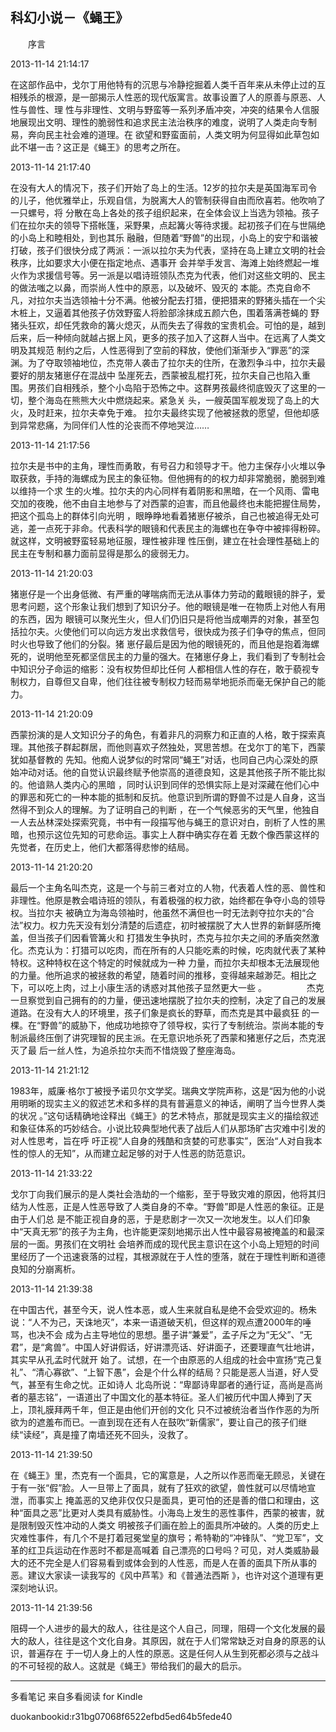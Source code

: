 ## 科幻小说－《蝇王》

  

  　　序言

  

2013-11-14 21:14:17

在这部作品中，戈尔丁用他特有的沉思与冷静挖掘着人类千百年来从未停止过的互相残杀的根源，是一部揭示人性恶的现代版寓言。故事设置了人的原善与原恶、人性与兽性、理
性与非理性、文明与野蛮等一系列矛盾冲突，冲突的结果令人信服地展现出文明、理性的脆弱性和追求民主法治秩序的难度，说明了人类走向专制易，奔向民主社会难的道理。在
欲望和野蛮面前，人类文明为何显得如此草包如此不堪一击？这正是《蝇王》的思考之所在。

  

2013-11-14 21:17:40

在没有大人的情况下，孩子们开始了岛上的生活。12岁的拉尔夫是英国海军司令的儿子，他优雅举止，乐观自信，为脱离大人的管制获得自由而欣喜若。他吹响了一只螺号，将
分散在岛上各处的孩子组织起来，在全体会议上当选为领袖。孩子们在拉尔夫的领导下搭帐篷，采野果，点起篝火等待求援。起初孩子们在与世隔绝的小岛上和睦相处，到也其乐
融融，但随着“野兽”的出现，小岛上的安宁和谐被打破，孩子们很快分成了两派：一派以拉尔夫为代表，坚持在岛上建立文明的社会秩序，比如要求大小便在指定地点、遇事开
会并举手发言、海滩上始终燃起一堆火作为求援信号等。另一派是以唱诗班领队杰克为代表，他们对这些文明的、民主的做法嗤之以鼻，而崇尚人性中的原恶，以及破坏、毁灭的
本能。杰克自命不凡，对拉尔夫当选领袖十分不满。他被分配去打猎，便把猎来的野猪头插在一个尖木桩上，又逼着其他孩子仿效野蛮人将脸部涂抹成五颜六色，围着落满苍蝇的
野猪头狂欢，却任凭救命的篝火熄灭，从而失去了得救的宝贵机会。可怕的是，越到后来，后一种倾向就越占据上风，更多的孩子加入了这群人当中。在远离了人类文明及其规范
制约之后，人性恶得到了空前的释放，使他们渐渐步入“罪恶”的深渊。为了夺取领袖地位，杰克带人袭击了拉尔夫的住所，在激烈争斗中，拉尔夫最要好的朋友猪崽仔在混战中
坠崖死去，西蒙被乱棍打死，拉尔夫自己也陷入重围。男孩们自相残杀，整个小岛陷于恐怖之中。这群男孩最终彻底毁灭了这里的一切，整个海岛在熊熊大火中燃烧起来。紧急关
头，一艘英国军舰发现了岛上的大火，及时赶来，拉尔夫幸免于难。
拉尔夫最终实现了他被拯救的愿望，但他却感到异常悲痛，为同伴们人性的沦丧而不停地哭泣……

  

2013-11-14 21:17:56

拉尔夫是书中的主角，理性而勇敢，有号召力和领导才干。他力主保存小火堆以争取获救，手持的海螺成为民主的象征物。但他拥有的的权力却非常脆弱，脆弱到难以维持一个求
生的火堆。拉尔夫的内心同样有着阴影和黑暗，在一个风雨、雷电交加的夜晚，他不由自主地参与了对西蒙的迫害，而且他最终也未能把握住局势，把这个孤岛上的群体引向光明
，眼睁睁地看着猪崽仔被杀，自己也被追得无处可逃，差一点死于非命。代表科学的眼镜和代表民主的海螺也在争夺中被摔得粉碎。就这样，文明被野蛮轻易地征服，理性被非理
性压倒，建立在社会理性基础上的民主在专制和暴力面前显得是那么的疲弱无力。

  

2013-11-14 21:20:03

猪崽仔是一个出身低微、有严重的哮喘病而无法从事体力劳动的戴眼镜的胖子，爱思考问题，这个形象让我们想到了知识分子。他的眼镜是唯一在物质上对他人有用的东西，因为
眼镜可以聚光生火，但人们仍旧只是将他当成嘲弄的对象，甚至包括拉尔夫。火使他们可以向远方发出求救信号，很快成为孩子们争夺的焦点，但同时火也导致了他们的分裂。猪
崽仔最后是因为他的眼镜死的，而且他是抱着海螺死的，说明他至死都坚信民主的力量的强大。在猪崽仔身上，我们看到了专制社会中知识分子命运的缩影：没有权势但却比任何
人都相信人性的存在，敢于藐视专制权力，自尊但又自卑，他们往往被专制权力轻而易举地扼杀而毫无保护自己的能力。

  

2013-11-14 21:20:09

西蒙扮演的是人文知识分子的角色，有着非凡的洞察力和正直的人格，敢于探索真理。其他孩子群起群居，而他则喜欢子然独处，冥思苦想。在戈尔丁的笔下，西蒙犹如基督教的
先知。他痴人说梦似的时常同“蝇王”对话，也同自己内心深处的原始冲动对话。他的自觉认识最终赋予他崇高的道德良知，这是其他孩子所不能比拟的。他谙熟人类内心的黑暗
，同时认识到同伴的恐惧实际上是对深藏在他们心中的罪恶和死亡的一种本能的抵制和反抗。他意识到所谓的野兽不过是人自身，这当然得不到众人的理解。为了证明自己的判断
，在一个气候恶劣的天气里，他独自一人去丛林深处探索究竟，书中有一段描写他与蝇王的意识对白，剖析了人性的黑暗，也预示这位先知的可悲命运。事实上人群中确实存在着
无数个像西蒙这样的先觉者，在历史上，他们大都落得悲惨的结局。

  

2013-11-14 21:20:20

最后一个主角名叫杰克，这是一个与前三者对立的人物，代表着人性的恶、兽性和非理性。他原是教会唱诗班的领队，有着极强的权力欲，始终都在争夺小岛的领导权。当拉尔夫
被确立为海岛领袖时，他虽然不满但也一时无法剥夺拉尔夫的“合法”权力。权力先天没有划分清楚的后遗症，初时被摆脱了大人世界的新鲜感所掩盖，但当孩子们因看管篝火和
打猎发生争执时，杰克与拉尔夫之间的矛盾突然激化。杰克认为：打猎可以吃肉，而在所有的人只能吃素的时候，吃肉就代表了某种特权。这种特权在这个特定的时候就成为一种
力量，而拉尔夫却根本无法展现他的力量。他所追求的被拯救的希望，随着时间的推移，变得越来越渺茫。相比之下，可以吃上肉，过上小康生活的诱惑对其他孩子显然更大一些
。 　　 　　杰克一旦察觉到自己拥有的的力量，便迅速地摆脱了拉尔夫的控制，决定了自己的发展道路。在没有大人的环境里，孩子们象是疯长的野草，而杰克是其中最疯狂
的一棵。在“野兽”的威胁下，他成功地掠夺了领导权，实行了专制统治。崇尚本能的专制派最终压倒了讲究理智的民主派。在无意识地杀死了西蒙和猪崽仔之后，杰克泯灭了最
后一丝人性，为追杀拉尔夫而不惜烧毁了整座海岛。

  

2013-11-14 21:21:12

1983年，威廉·格尔丁被授予诺贝尔文学奖。瑞典文学院声称，这是“因为他的小说用明晰的现实主义的叙述艺术和多样的具有普遍意义的神话，阐明了当今世界人类的状况
。”这句话精确地诠释出《蝇王》的艺术特点，那就是现实主义的描绘叙述和象征体系的巧妙结合。小说比较典型地代表了战后人们从那场旷古灾难中引发的对人性思考，旨在呼
吁正视“人自身的残酷和贪婪的可悲事实”，医治“人对自我本性的惊人的无知”，从而建立起足够的对于人性恶的防范意识。

  

2013-11-14 21:33:22

戈尔丁向我们展示的是人类社会浩劫的一个缩影，至于导致灾难的原因，他将其归结为人性恶，正是人性恶导致了人类自身的不幸。“野兽”即是人性恶的象征。正是由于人们总
是不能正视自身的恶，于是悲剧才一次又一次地发生。以人们印象中“天真无邪”的孩子为主角，也许能更深刻地揭示出人性中最容易被掩盖的和最深层的一面。男孩们在文明社
会培养而成的现代民主意识在这个小岛上短短的时间里经历了一个迅速衰落的过程，其根源就在于人性的堕落，就在于理性判断和道德良知的分崩离析。

  

2013-11-14 21:39:38

在中国古代，甚至今天，说人性本恶，或人生来就自私是绝不会受欢迎的。杨朱说：“人不为己，天诛地灭”，本来一语道破天机，但这样的观点遭2000年的唾骂，也决不会
成为占主导地位的思想。墨子讲“兼爱”，孟子斥之为“无父”、“无君”，是“禽兽”。中国人好讲假话，好讲漂亮话、好讲面子，还要理直气壮地讲，其实早从孔孟时代就开
始了。试想，在一个由原恶的人组成的社会中宣扬“克己复礼”、“清心寡欲”、“上智下愚”，会是个什么样的结局？只能是恶人当道，好人受气，甚至有生命之忧。正如诗人
北岛所说：“卑鄙诗卑鄙者的通行证，高尚是高尚者的墓志铭”，一语道出了中国文化的基本特征。圣人们被历代中国人捧到了天上，顶礼膜拜两千年，但正是由他们开创的文化
只不过被统治者当作作恶的为所欲为的遮羞布而已。一直到现在还有人在鼓吹“新儒家”，要让自己的孩子们继续“读经”，真是撞了南墙还死不回头，没救了。

  

2013-11-14 21:39:50

在《蝇王》里，杰克有一个面具，它的寓意是，人之所以作恶而毫无顾忌，关键在于有一张“假”脸。人一旦带上了面具，就有了狂欢的欲望，兽性就可以尽情地宣泄，而事实上
掩盖恶的又绝非仅仅只是面具，更可怕的还是善的借口和理由，这种“面具之恶”比更对人类具有威胁性。小海岛上发生的恶性事件，西蒙的被害，就是限制毁灭性冲动的人类文
明被孩子们画在脸上的面具所冲破的。人类的历史上灾难性事件，有几个不是打着冠冕堂皇的旗号；希特勒的“冲锋队”、“党卫军”，文革的红卫兵运动在作恶时不都是高喊着
自己漂亮的口号吗？可见，对人类威胁最大的还不完全是人们容易看到或体会到的人性恶，而是人在善的面具下所从事的恶。建议大家读一读我写的《风中芦苇》和《普通法西斯
》，也许对这个道理有更深刻地认识。

  

2013-11-14 21:39:56

阻碍一个人进步的最大的敌人，往往是这个人自己，同理，阻碍一个文化发展的最大的敌人，往往是这个文化自身。其原因，就在于人们常常缺乏对自身的原恶的认识，普遍存在
于一切人身上的人性的原恶。这是任何人从生到死都必须与之战斗的不可轻视的敌人。这就是《蝇王》带给我们的最大的启示。

* * *

多看笔记 来自多看阅读 for Kindle

duokanbookid:r31bg07068f6522efbd5ed64b5fede40

